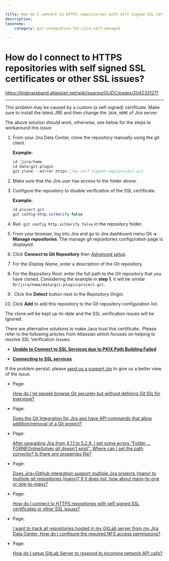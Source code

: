 ```yaml
---

title: How do I connect to HTTPS repositories with self signed SSL certificates or other SSL issues?
description:
taxonomy:
    category: git-integration-for-jira-self-managed

---
```


# How do I connect to HTTPS repositories with self signed SSL certificates or other SSL issues?

<https://bigbrassband.atlassian.net/wiki/spaces/GIJDC/pages/2042331271>

* * *

This problem may be caused by a custom (a self-signed) certificate. Make sure to install the latest JRE and then change the `JAVA_HOME` of Jira server.

The above solution should work, otherwise, see below for the steps to workaround this issue:

1.  From your Jira Data Center, clone the repository manually using the git client.
    
    **Example:**
    
    ```java
    cd /jira/home
    cd data/git-plugin
    git clone --mirror https://my-self-signed-repo/project.git
    ```
    
2.  Make sure that the Jira user has access to the folder above.
    
3.  Configure the repository to disable verification of the SSL certificate.
    
    **Example:**
    
    ```java
    cd project.git
    git config http.sslVerify false
    ```
    
4.  Run  `git config http.sslVerify false` in the repository folder.
    
5.  From your browser, log into Jira and go to Jira dashboard menu Git ➜ **Manage repositories**. The manage git repositories configuration page is displayed.
    
6.  Click **Connect to Git Repository** then [_Advanced setup_](/wiki/spaces/GIJDC/pages/1930397180/Connecting+a+repository+via+Advanced+setup).
    
7.  For the _Display Name_, enter a description of the Git repository.
    
8.  For the _Repository Root_, enter the full path to the Git repository that you have cloned. Considering the example in **step 1**, it will be similar to `/jira/home/data/git-plugin/project.git`.
    
9.   Click the **Detect** button next to the _Repository Origin_.
    
10.  Click **Add** to add this repository to the Git repository configuration list.
    

The clone will be kept up-to-date and the SSL verification issues will be ignored.

There are alternative solutions to make Java trust this certificate.  Please refer to the following articles from Atlassian which focuses on helping to resolve SSL Verification Issues:

*   [**Unable to Connect to SSL Services due to PKIX Path Building Failed**](https://confluence.atlassian.com/kb/unable-to-connect-to-ssl-services-due-to-pkix-path-building-failed-779355358.html)
    
*   [**Connecting to SSL services**](https://confluence.atlassian.com/jira/connecting-to-ssl-services-117455.html)
    

If the problem persist, please [send us a support zip](/wiki/spaces/GIJDC/pages/2039447557) to give us a better view of the issue.

*   Page:
    
    [How do I let people browse Git securely but without defining Git IDs for everyone?](/wiki/spaces/GIJDC/pages/2042331224)
    
*   Page:
    
    [Does the Git Integration for Jira app have API commands that allow addition/removal of a Git project?](/wiki/spaces/GIJDC/pages/2040627498)
    
*   Page:
    
    [After upgrading Jira from 4.1.1 to 5.2.9, I get some errors "Folder ... FORNEOnlineSolver git doesn't exist". Where can I set the path correctly? Is there any properties file?](/wiki/spaces/GIJDC/pages/2042331241)
    
*   Page:
    
    [Does Jira+GitHub integration support multiple Jira projects (many) to multiple git repositories (many)? If it does not, how about many-to-one or one-to-many?](/wiki/spaces/GIJDC/pages/2040627549)
    
*   Page:
    
    [How do I connect to HTTPS repositories with self signed SSL certificates or other SSL issues?](/wiki/spaces/GIJDC/pages/2042331271)
    
*   Page:
    
    [I want to track all repositories hosted in my GitLab server from my Jira Data Center. How do I configure the required NFS access permissions?](/wiki/spaces/GIJDC/pages/2040660424)
    
*   Page:
    
    [How do I setup GitLab Server to respond to incoming network API calls?](/wiki/spaces/GIJDC/pages/2040627711)